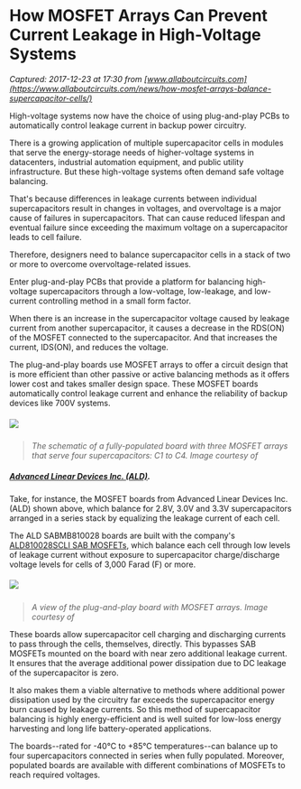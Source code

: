 # How MOSFET Arrays Can Prevent Current Leakage in High-Voltage Systems

_Captured: 2017-12-23 at 17:30 from [www.allaboutcircuits.com](https://www.allaboutcircuits.com/news/how-mosfet-arrays-balance-supercapacitor-cells/)_

High-voltage systems now have the choice of using plug-and-play PCBs to automatically control leakage current in backup power circuitry.

There is a growing application of multiple supercapacitor cells in modules that serve the energy-storage needs of higher-voltage systems in datacenters, industrial automation equipment, and public utility infrastructure. But these high-voltage systems often demand safe voltage balancing.

That's because differences in leakage currents between individual supercapacitors result in changes in voltages, and overvoltage is a major cause of failures in supercapacitors. That can cause reduced lifespan and eventual failure since exceeding the maximum voltage on a supercapacitor leads to cell failure.

Therefore, designers need to balance supercapacitor cells in a stack of two or more to overcome overvoltage-related issues.

Enter plug-and-play PCBs that provide a platform for balancing high-voltage supercapacitors through a low-voltage, low-leakage, and low-current controlling method in a small form factor.

When there is an increase in the supercapacitor voltage caused by leakage current from another supercapacitor, it causes a decrease in the RDS(ON) of the MOSFET connected to the supercapacitor. And that increases the current, IDS(ON), and reduces the voltage.

The plug-and-play boards use MOSFET arrays to offer a circuit design that is more efficient than other passive or active balancing methods as it offers lower cost and takes smaller design space. These MOSFET boards automatically control leakage current and enhance the reliability of backup devices like 700V systems.

##### ![](https://www.allaboutcircuits.com/uploads/articles/Figure_1_-_SABMB9100_board_-_ALD.jpg)

> _The schematic of a fully-populated board with three MOSFET arrays that serve four supercapacitors: C1 to C4. Image courtesy of_

##### _[Advanced Linear Devices Inc. (ALD)](http://www.aldinc.com/)._

Take, for instance, the MOSFET boards from Advanced Linear Devices Inc. (ALD) shown above, which balance for 2.8V, 3.0V and 3.3V supercapacitors arranged in a series stack by equalizing the leakage current of each cell.

The ALD SABMB810028 boards are built with the company's [ALD810028SCLI SAB MOSFETs](http://www.aldinc.com/ald_precision-supercap-auto-balancing-sab-mosfets.php), which balance each cell through low levels of leakage current without exposure to supercapacitor charge/discharge voltage levels for cells of 3,000 Farad (F) or more.

##### ![](https://www.allaboutcircuits.com/uploads/articles/SABMB810025.jpg)

> _A view of the plug-and-play board with MOSFET arrays. Image courtesy of_

These boards allow supercapacitor cell charging and discharging currents to pass through the cells, themselves, directly. This bypasses SAB MOSFETs mounted on the board with near zero additional leakage current. It ensures that the average additional power dissipation due to DC leakage of the supercapacitor is zero.

It also makes them a viable alternative to methods where additional power dissipation used by the circuitry far exceeds the supercapacitor energy burn caused by leakage currents. So this method of supercapacitor balancing is highly energy-efficient and is well suited for low-loss energy harvesting and long life battery-operated applications.

The boards--rated for -40°C to +85°C temperatures--can balance up to four supercapacitors connected in series when fully populated. Moreover, populated boards are available with different combinations of MOSFETs to reach required voltages.
